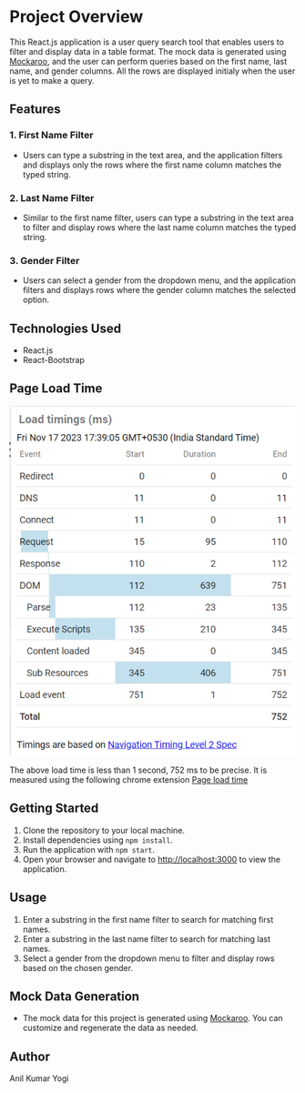 # Project Overview

This React.js application is a user query search tool that enables users to filter and display data in a table format. The mock data is generated using [Mockaroo](https://www.mockaroo.com/), and the user can perform queries based on the first name, last name, and gender columns. All the rows are displayed initialy when the user is yet to make a query.

## **Features**

### 1. First Name Filter
- Users can type a substring in the text area, and the application filters and displays only the rows where the first name column matches the typed string.

### 2. Last Name Filter
- Similar to the first name filter, users can type a substring in the text area to filter and display rows where the last name column matches the typed string.

### 3. Gender Filter
- Users can select a gender from the dropdown menu, and the application filters and displays rows where the gender column matches the selected option.

## Technologies Used

- React.js
- React-Bootstrap
  
## Page Load Time
![Application Load Time Screenshot](pageLoadTime.png)

The above load time is less than 1 second, 752 ms to be precise. It is measured using the following chrome extension [Page load time](https://chromewebstore.google.com/detail/page-load-time/fploionmjgeclbkemipmkogoaohcdbig) 

## Getting Started

1. Clone the repository to your local machine.
2. Install dependencies using `npm install`.
3. Run the application with `npm start`.
4. Open your browser and navigate to [http://localhost:3000](http://localhost:3000) to view the application.

## Usage

1. Enter a substring in the first name filter to search for matching first names.
2. Enter a substring in the last name filter to search for matching last names.
3. Select a gender from the dropdown menu to filter and display rows based on the chosen gender.

## Mock Data Generation

- The mock data for this project is generated using [Mockaroo](https://www.mockaroo.com/). You can customize and regenerate the data as needed.

## Author

Anil Kumar Yogi
